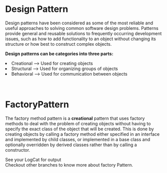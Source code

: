 # Design Pattern
Design patterns have been considered as some of the most reliable and useful approaches
to solving common software design problems. Patterns provide general and reusable
solutions to frequently occurring development issues, such as how to add functionality to
an object without changing its structure or how best to construct complex objects. </br>

<b>Design patterns can be categories into three parts:</b></br>

<li>Creational –> Used for creating objects</li>
<li>Structural –> Used for organizing groups of objects</li>
<li>Behavioral –> Used for communication between objects</li></br></br>

# FactoryPattern
The factory method pattern is a <b>creational</b> pattern that uses factory methods to deal with the problem
of creating objects without having to specify the exact class of the object that will be created.
This is done by creating objects by calling a factory method either specified in an interface
and implemented by child classes, or implemented in a base class and optionally overridden by
derived classes rather than by calling a constructor.</br>

See your LogCat for  output</br>
Checkout other branches to know more about factory Pattern.</br>


